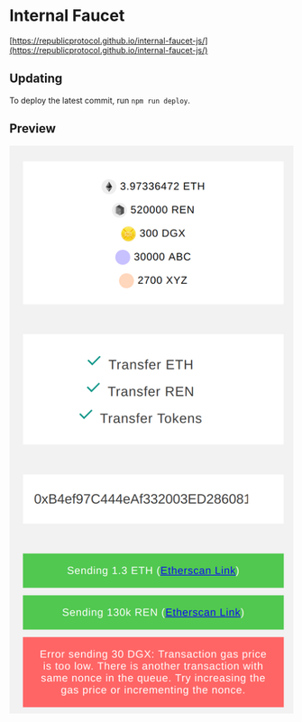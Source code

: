 # Internal Faucet

[https://republicprotocol.github.io/internal-faucet-js/](https://republicprotocol.github.io/internal-faucet-js/)

## Updating

To deploy the latest commit, run `npm run deploy`.

## Preview

![Preview](./public/preview.png)
